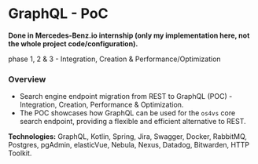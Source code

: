 # GraphQL - PoC

**Done in Mercedes-Benz.io internship (only my implementation here, not the whole project code/configuration).**

phase 1, 2 & 3 - Integration, Creation & Performance/Optimization

### Overview

- Search engine endpoint migration from REST to GraphQL (POC) - Integration, Creation, Performance & Optimization.
- The POC showcases how GraphQL can be used for the `os4vs` core search endpoint, providing a flexible and efficient alternative to REST.

**Technologies:** GraphQL, Kotlin, Spring, Jira, Swagger, Docker, RabbitMQ, Postgres, pgAdmin, elasticVue, Nebula, Nexus, Datadog, Bitwarden, HTTP Toolkit.


